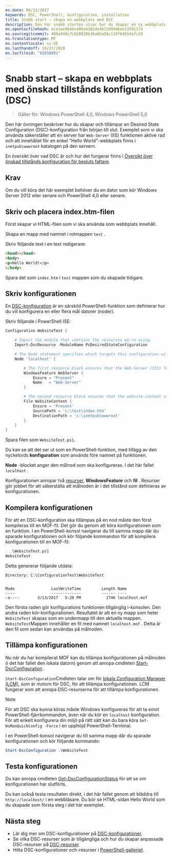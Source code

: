 ```yaml
---
ms.date: 06/12/2017
keywords: DSC, PowerShell, konfiguration, installation
title: Snabb start – skapa en webbplats med DSC
description: Den här snabb starten visar hur du skapar en ny webbplats med hjälp av en DSC-konfiguration.
ms.openlocfilehash: ece1ae964bce00a4102de4b13d99d6ee1259117a
ms.sourcegitcommit: 488a940c7c828820b36a6ba56c119f64614afc29
ms.translationtype: MT
ms.contentlocale: sv-SE
ms.lasthandoff: 10/27/2020
ms.locfileid: "92650891"
---
```

# <a name="quickstart---create-a-website-with-desired-state-configuration-dsc"></a>Snabb start – skapa en webbplats med önskad tillstånds konfiguration (DSC)

> Gäller för: Windows PowerShell 4,0, Windows PowerShell 5,0

Den här övningen beskriver hur du skapar och tillämpar en Desired State Configuration (DSC)-konfiguration från början till slut. Exemplet som vi ska använda säkerställer att en server har `Web-Server` (IIS) funktionen aktive rad och att innehållet för en enkel "Hello World"-webbplats finns i `inetpub\wwwroot` katalogen på den servern.

En översikt över vad DSC är och hur det fungerar finns i [Översikt över önskad tillstånds konfiguration för besluts fattare](../overview/decisionMaker.md).

## <a name="requirements"></a>Krav

Om du vill köra det här exemplet behöver du en dator som kör Windows Server 2012 eller senare och PowerShell 4,0 eller senare.

## <a name="write-and-place-the-indexhtm-file"></a>Skriv och placera index.htm-filen

Först skapar vi HTML-filen som vi ska använda som webbplats innehåll.

Skapa en mapp med namnet i rotmappen `test` .

Skriv följande text i en text redigerare:

```html
<head></head>
<body>
<p>Hello World!</p>
</body>
```

Spara det som `index.htm` i `test` mappen som du skapade tidigare.

## <a name="write-the-configuration"></a>Skriv konfigurationen

En [DSC-konfiguration](../configurations/configurations.md) är en särskild PowerShell-funktion som definierar hur du vill konfigurera en eller flera mål datorer (noder).

Skriv följande i PowerShell ISE:

```powershell
Configuration WebsiteTest {

    # Import the module that contains the resources we're using.
    Import-DscResource -ModuleName PsDesiredStateConfiguration

    # The Node statement specifies which targets this configuration will be applied to.
    Node 'localhost' {

        # The first resource block ensures that the Web-Server (IIS) feature is enabled.
        WindowsFeature WebServer {
            Ensure = "Present"
            Name   = "Web-Server"
        }

        # The second resource block ensures that the website content copied to the website root folder.
        File WebsiteContent {
            Ensure = 'Present'
            SourcePath = 'c:\test\index.htm'
            DestinationPath = 'c:\inetpub\wwwroot'
        }
    }
}
```

Spara filen som `WebsiteTest.ps1`.

Du kan se att det ser ut som en PowerShell-funktion, med tillägg av den nyckelords **konfiguration** som används före namnet på funktionen.

**Node** -blocket anger den målnod som ska konfigureras. I det här fallet `localhost` .

Konfigurationen anropar två [resurser](../resources/resources.md), **WindowsFeature** och **fil** .
Resurser gör jobbet för att säkerställa att målnoden är i det tillstånd som definieras av konfigurationen.

## <a name="compile-the-configuration"></a>Kompilera konfigurationen

För att en DSC-konfiguration ska tillämpas på en nod måste den först kompileras till en MOF-fil. Det gör du genom att köra konfigurationen som en funktion. I en PowerShell-konsol navigerar du till samma mapp där du sparade konfigurationen och kör följande kommandon för att kompilera konfigurationen till en MOF-fil:

```powershell
. .\WebsiteTest.ps1
WebsiteTest
```

Detta genererar följande utdata:

```
Directory: C:\ConfigurationTest\WebsiteTest


Mode                LastWriteTime         Length Name
----                -------------         ------ ----
-a----        3/13/2017   5:20 PM           2746 localhost.mof
```

Den första raden gör konfigurations funktionen tillgänglig i-konsolen. Den andra raden kör-konfigurationen. Resultatet är att en ny mapp som heter `WebsiteTest` skapas som en undermapp till den aktuella mappen. `WebsiteTest`Mappen innehåller en fil med namnet `localhost.mof` . Detta är den fil som sedan kan användas på målnoden.

## <a name="apply-the-configuration"></a>Tillämpa konfigurationen

Nu när du har kompilerat MOF kan du tillämpa konfigurationen på målnoden (i det här fallet den lokala datorn) genom att anropa cmdleten [Start-DscConfiguration](/powershell/module/psdesiredstateconfiguration/start-dscconfiguration) .

`Start-DscConfiguration`Cmdleten talar om för [lokala Configuration Manager (LCM)](../managing-nodes/metaConfig.md), som är motorn för DSC, för att tillämpa konfigurationen. LCM fungerar som att anropa DSC-resurserna för att tillämpa konfigurationen.

> [!NOTE]
> För att DSC ska kunna köras måste Windows konfigureras för att ta emot PowerShell-fjärrkommandon, även när du kör en `localhost` konfiguration. För att enkelt konfigurera din miljö på rätt sätt kan du bara köra `Set-WsManQuickConfig -Force` i en upphöjd PowerShell-Terminal.

I en PowerShell-konsol navigerar du till samma mapp där du sparade konfigurationen och kör följande kommando:

```powershell
Start-DscConfiguration .\WebsiteTest
```

## <a name="test-the-configuration"></a>Testa konfigurationen

Du kan anropa cmdleten [Get-DscConfigurationStatus](/powershell/module/psdesiredstateconfiguration/get-dscconfigurationstatus) för att se om konfigurationen har slutförts.

Du kan också testa resultaten direkt, i det här fallet genom att bläddra till `http://localhost/` i en webbläsare. Du bör se HTML-sidan Hello World som du skapade som första steg i det här exemplet.

## <a name="next-steps"></a>Nästa steg

- Lär dig mer om DSC-konfigurationer på [DSC-konfigurationer](../configurations/configurations.md).
- Se vilka DSC-resurser som är tillgängliga och hur du skapar anpassade DSC-resurser på [DSC-resurser](../resources/resources.md).
- Hitta DSC-konfigurationer och-resurser i [PowerShell-galleriet](https://www.powershellgallery.com/).
